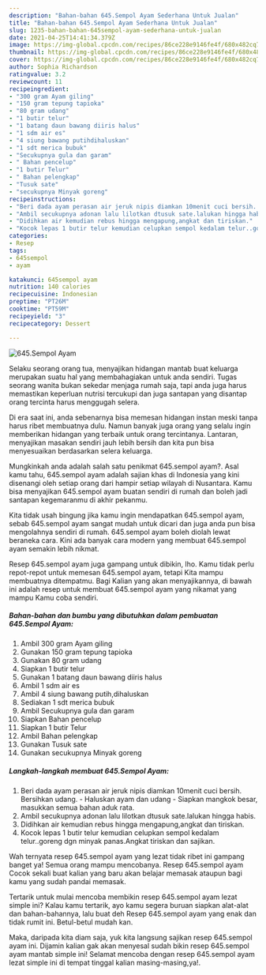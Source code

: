 ```yaml
---
description: "Bahan-bahan 645.Sempol Ayam Sederhana Untuk Jualan"
title: "Bahan-bahan 645.Sempol Ayam Sederhana Untuk Jualan"
slug: 1235-bahan-bahan-645sempol-ayam-sederhana-untuk-jualan
date: 2021-04-25T14:41:34.379Z
image: https://img-global.cpcdn.com/recipes/86ce228e9146fe4f/680x482cq70/645sempol-ayam-foto-resep-utama.jpg
thumbnail: https://img-global.cpcdn.com/recipes/86ce228e9146fe4f/680x482cq70/645sempol-ayam-foto-resep-utama.jpg
cover: https://img-global.cpcdn.com/recipes/86ce228e9146fe4f/680x482cq70/645sempol-ayam-foto-resep-utama.jpg
author: Sophia Richardson
ratingvalue: 3.2
reviewcount: 11
recipeingredient:
- "300 gram Ayam giling"
- "150 gram tepung tapioka"
- "80 gram udang"
- "1 butir telur"
- "1 batang daun bawang diiris halus"
- "1 sdm air es"
- "4 siung bawang putihdihaluskan"
- "1 sdt merica bubuk"
- "Secukupnya gula dan garam"
- " Bahan pencelup"
- "1 butir Telur"
- " Bahan pelengkap"
- "Tusuk sate"
- "secukupnya Minyak goreng"
recipeinstructions:
- "Beri dada ayam perasan air jeruk nipis diamkan 10menit cuci bersih. Bersihkan udang. Haluskan ayam dan udang  Siapkan mangkok besar, masukkan semua bahan aduk rata."
- "Ambil secukupnya adonan lalu lilotkan dtusuk sate.lalukan hingga habis."
- "Didihkan air kemudian rebus hingga mengapung,angkat dan tiriskan."
- "Kocok lepas 1 butir telur kemudian celupkan sempol kedalam telur..goreng dgn minyak panas.Angkat tiriskan dan sajikan."
categories:
- Resep
tags:
- 645sempol
- ayam

katakunci: 645sempol ayam 
nutrition: 140 calories
recipecuisine: Indonesian
preptime: "PT26M"
cooktime: "PT59M"
recipeyield: "3"
recipecategory: Dessert

---
```



![645.Sempol Ayam](https://img-global.cpcdn.com/recipes/86ce228e9146fe4f/680x482cq70/645sempol-ayam-foto-resep-utama.jpg)

Selaku seorang orang tua, menyajikan hidangan mantab buat keluarga merupakan suatu hal yang membahagiakan untuk anda sendiri. Tugas seorang  wanita bukan sekedar menjaga rumah saja, tapi anda juga harus memastikan keperluan nutrisi tercukupi dan juga santapan yang disantap orang tercinta harus menggugah selera.

Di era  saat ini, anda sebenarnya bisa memesan hidangan instan meski tanpa harus ribet membuatnya dulu. Namun banyak juga orang yang selalu ingin memberikan hidangan yang terbaik untuk orang tercintanya. Lantaran, menyajikan masakan sendiri jauh lebih bersih dan kita pun bisa menyesuaikan berdasarkan selera keluarga. 



Mungkinkah anda adalah salah satu penikmat 645.sempol ayam?. Asal kamu tahu, 645.sempol ayam adalah sajian khas di Indonesia yang kini disenangi oleh setiap orang dari hampir setiap wilayah di Nusantara. Kamu bisa menyajikan 645.sempol ayam buatan sendiri di rumah dan boleh jadi santapan kegemaranmu di akhir pekanmu.

Kita tidak usah bingung jika kamu ingin mendapatkan 645.sempol ayam, sebab 645.sempol ayam sangat mudah untuk dicari dan juga anda pun bisa mengolahnya sendiri di rumah. 645.sempol ayam boleh diolah lewat beraneka cara. Kini ada banyak cara modern yang membuat 645.sempol ayam semakin lebih nikmat.

Resep 645.sempol ayam juga gampang untuk dibikin, lho. Kamu tidak perlu repot-repot untuk memesan 645.sempol ayam, tetapi Kita mampu membuatnya ditempatmu. Bagi Kalian yang akan menyajikannya, di bawah ini adalah resep untuk membuat 645.sempol ayam yang nikamat yang mampu Kamu coba sendiri.

<!--inarticleads1-->

##### Bahan-bahan dan bumbu yang dibutuhkan dalam pembuatan 645.Sempol Ayam:

1. Ambil 300 gram Ayam giling
1. Gunakan 150 gram tepung tapioka
1. Gunakan 80 gram udang
1. Siapkan 1 butir telur
1. Gunakan 1 batang daun bawang diiris halus
1. Ambil 1 sdm air es
1. Ambil 4 siung bawang putih,dihaluskan
1. Sediakan 1 sdt merica bubuk
1. Ambil Secukupnya gula dan garam
1. Siapkan  Bahan pencelup
1. Siapkan 1 butir Telur
1. Ambil  Bahan pelengkap
1. Gunakan Tusuk sate
1. Gunakan secukupnya Minyak goreng




<!--inarticleads2-->

##### Langkah-langkah membuat 645.Sempol Ayam:

1. Beri dada ayam perasan air jeruk nipis diamkan 10menit cuci bersih. Bersihkan udang. - Haluskan ayam dan udang  - Siapkan mangkok besar, masukkan semua bahan aduk rata.
1. Ambil secukupnya adonan lalu lilotkan dtusuk sate.lalukan hingga habis.
1. Didihkan air kemudian rebus hingga mengapung,angkat dan tiriskan.
1. Kocok lepas 1 butir telur kemudian celupkan sempol kedalam telur..goreng dgn minyak panas.Angkat tiriskan dan sajikan.




Wah ternyata resep 645.sempol ayam yang lezat tidak ribet ini gampang banget ya! Semua orang mampu mencobanya. Resep 645.sempol ayam Cocok sekali buat kalian yang baru akan belajar memasak ataupun bagi kamu yang sudah pandai memasak.

Tertarik untuk mulai mencoba membikin resep 645.sempol ayam lezat simple ini? Kalau kamu tertarik, ayo kamu segera buruan siapkan alat-alat dan bahan-bahannya, lalu buat deh Resep 645.sempol ayam yang enak dan tidak rumit ini. Betul-betul mudah kan. 

Maka, daripada kita diam saja, yuk kita langsung sajikan resep 645.sempol ayam ini. Dijamin kalian gak akan menyesal sudah bikin resep 645.sempol ayam mantab simple ini! Selamat mencoba dengan resep 645.sempol ayam lezat simple ini di tempat tinggal kalian masing-masing,ya!.

